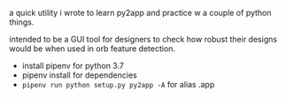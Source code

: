 a quick utility i wrote to learn py2app and practice w a couple of python things.

intended to be a GUI tool for designers to check how robust their designs would be when used in orb feature detection.

* install pipenv for python 3.7
* pipenv install for dependencies
* `pipenv run python setup.py py2app -A` for alias .app
